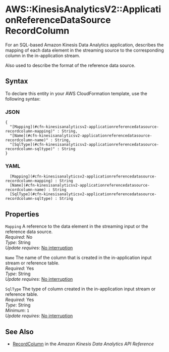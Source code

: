 # AWS::KinesisAnalyticsV2::ApplicationReferenceDataSource RecordColumn<a name="aws-properties-kinesisanalyticsv2-applicationreferencedatasource-recordcolumn"></a>

For an SQL\-based Amazon Kinesis Data Analytics application, describes the mapping of each data element in the streaming source to the corresponding column in the in\-application stream\.

Also used to describe the format of the reference data source\.

## Syntax<a name="aws-properties-kinesisanalyticsv2-applicationreferencedatasource-recordcolumn-syntax"></a>

To declare this entity in your AWS CloudFormation template, use the following syntax:

### JSON<a name="aws-properties-kinesisanalyticsv2-applicationreferencedatasource-recordcolumn-syntax.json"></a>

```
{
  "[Mapping](#cfn-kinesisanalyticsv2-applicationreferencedatasource-recordcolumn-mapping)" : String,
  "[Name](#cfn-kinesisanalyticsv2-applicationreferencedatasource-recordcolumn-name)" : String,
  "[SqlType](#cfn-kinesisanalyticsv2-applicationreferencedatasource-recordcolumn-sqltype)" : String
}
```

### YAML<a name="aws-properties-kinesisanalyticsv2-applicationreferencedatasource-recordcolumn-syntax.yaml"></a>

```
﻿  [Mapping](#cfn-kinesisanalyticsv2-applicationreferencedatasource-recordcolumn-mapping) : String
﻿  [Name](#cfn-kinesisanalyticsv2-applicationreferencedatasource-recordcolumn-name) : String
﻿  [SqlType](#cfn-kinesisanalyticsv2-applicationreferencedatasource-recordcolumn-sqltype) : String
```

## Properties<a name="aws-properties-kinesisanalyticsv2-applicationreferencedatasource-recordcolumn-properties"></a>

`Mapping`  <a name="cfn-kinesisanalyticsv2-applicationreferencedatasource-recordcolumn-mapping"></a>
A reference to the data element in the streaming input or the reference data source\.  
*Required*: No  
*Type*: String  
*Update requires*: [No interruption](https://docs.aws.amazon.com/AWSCloudFormation/latest/UserGuide/using-cfn-updating-stacks-update-behaviors.html#update-no-interrupt)

`Name`  <a name="cfn-kinesisanalyticsv2-applicationreferencedatasource-recordcolumn-name"></a>
The name of the column that is created in the in\-application input stream or reference table\.  
*Required*: Yes  
*Type*: String  
*Update requires*: [No interruption](https://docs.aws.amazon.com/AWSCloudFormation/latest/UserGuide/using-cfn-updating-stacks-update-behaviors.html#update-no-interrupt)

`SqlType`  <a name="cfn-kinesisanalyticsv2-applicationreferencedatasource-recordcolumn-sqltype"></a>
The type of column created in the in\-application input stream or reference table\.  
*Required*: Yes  
*Type*: String  
*Minimum*: `1`  
*Update requires*: [No interruption](https://docs.aws.amazon.com/AWSCloudFormation/latest/UserGuide/using-cfn-updating-stacks-update-behaviors.html#update-no-interrupt)

## See Also<a name="aws-properties-kinesisanalyticsv2-applicationreferencedatasource-recordcolumn--seealso"></a>
+  [RecordColumn](https://docs.aws.amazon.com/kinesisanalytics/latest/apiv2/API_RecordColumn.html) in the *Amazon Kinesis Data Analytics API Reference* 